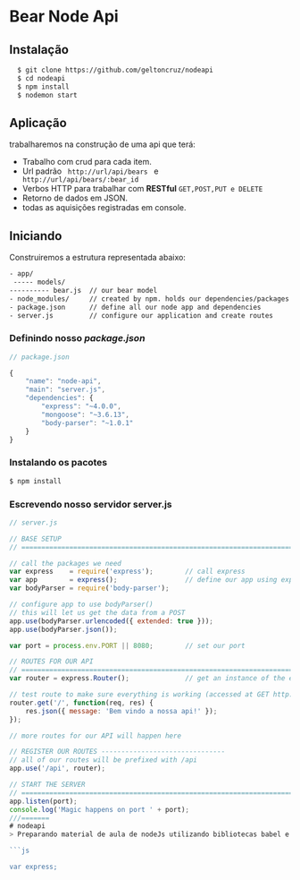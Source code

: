  # Bear Node Api

## Instalação
```bash
  $ git clone https://github.com/geltoncruz/nodeapi
  $ cd nodeapi
  $ npm install
  $ nodemon start
```
 ## Aplicação

 trabalharemos na construção de uma api que terá:

* Trabalho com crud para cada item.
* Url padrão <code> http://url/api/bears </code> e <code> http://url/api/bears/:bear_id </code>
* Verbos HTTP para trabalhar com __RESTful__ <code>GET,POST,PUT e DELETE</code>
* Retorno de dados em JSON.
* todas as aquisições registradas em console.


## Iniciando
 Construiremos a estrutura representada abaixo:

 ```bash
 - app/
  ----- models/
 ---------- bear.js  // our bear model
 - node_modules/     // created by npm. holds our dependencies/packages
 - package.json      // define all our node app and dependencies
 - server.js         // configure our application and create routes
 ```
###  Definindo nosso *package.json*

```js
// package.json

{
    "name": "node-api",
    "main": "server.js",
    "dependencies": {
        "express": "~4.0.0",
        "mongoose": "~3.6.13",
        "body-parser": "~1.0.1"
    }
}
```

### Instalando os pacotes

```bash
$ npm install
```

### Escrevendo nosso servidor server.js

```js
// server.js

// BASE SETUP
// =============================================================================

// call the packages we need
var express    = require('express');        // call express
var app        = express();                 // define our app using express
var bodyParser = require('body-parser');

// configure app to use bodyParser()
// this will let us get the data from a POST
app.use(bodyParser.urlencoded({ extended: true }));
app.use(bodyParser.json());

var port = process.env.PORT || 8080;        // set our port

// ROUTES FOR OUR API
// =============================================================================
var router = express.Router();              // get an instance of the express Router

// test route to make sure everything is working (accessed at GET http://localhost:8080/api)
router.get('/', function(req, res) {
    res.json({ message: 'Bem vindo a nossa api!' });
});

// more routes for our API will happen here

// REGISTER OUR ROUTES -------------------------------
// all of our routes will be prefixed with /api
app.use('/api', router);

// START THE SERVER
// =============================================================================
app.listen(port);
console.log('Magic happens on port ' + port);
///=======
# nodeapi
> Preparando material de aula de nodeJs utilizando bibliotecas babel e express

```js

var express;


```
